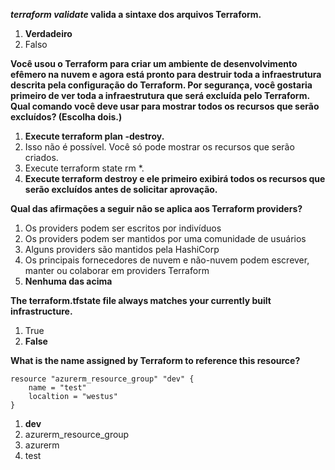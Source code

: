 ***terraform validate* valida a sintaxe dos arquivos Terraform.**

1. **Verdadeiro**
1. Falso

**Você usou o Terraform para criar um ambiente de desenvolvimento efêmero na nuvem e agora está pronto para destruir toda a infraestrutura descrita pela configuração do Terraform. Por segurança, você gostaria primeiro de ver toda a infraestrutura que será excluída pelo Terraform. Qual comando você deve usar para mostrar todos os recursos que serão excluídos? (Escolha dois.)**

1. **Execute terraform plan -destroy.**
1. Isso não é possível. Você só pode mostrar os recursos que serão criados.
1. Execute terraform state rm *.
1. **Execute terraform destroy e ele primeiro exibirá todos os recursos que serão excluídos antes de solicitar aprovação.**

**Qual das afirmações a seguir não se aplica aos Terraform providers?**

1. Os providers podem ser escritos por indivíduos
1. Os providers podem ser mantidos por uma comunidade de usuários
1. Alguns providers são mantidos pela HashiCorp
1. Os principais fornecedores de nuvem e não-nuvem podem escrever, manter ou colaborar em providers Terraform
1. **Nenhuma das acima**

**The terraform.tfstate file always matches your currently built infrastructure.**

1. True
1. **False**

**What is the name assigned by Terraform to reference this resource?**

```
resource "azurerm_resource_group" "dev" {
    name = "test"
    localtion = "westus"
}
```

1. **dev**
1. azurerm_resource_group
1. azurerm
1. test